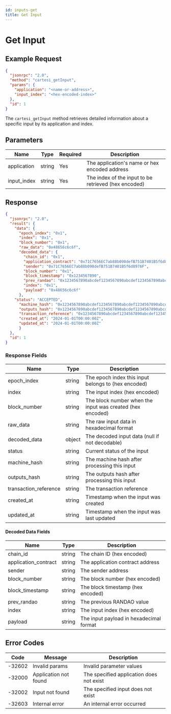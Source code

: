```yaml
---
id: inputs-get
title: Get Input
---
```


# Get Input

## Example Request

```json
{
  "jsonrpc": "2.0",
  "method": "cartesi_getInput",
  "params": {
    "application": "<name-or-address>",
    "input_index": "<hex-encoded-index>"
  },
  "id": 1
}
```

The `cartesi_getInput` method retrieves detailed information about a specific input by its application and index.

## Parameters

| Name        | Type   | Required | Description                                      |
|-------------|--------|----------|--------------------------------------------------|
| application | string | Yes      | The application's name or hex encoded address    |
| input_index | string | Yes      | The index of the input to be retrieved (hex encoded) |

## Response

```json
{
  "jsonrpc": "2.0",
  "result": {
    "data": {
      "epoch_index": "0x1",
      "index": "0x1",
      "block_number": "0x1",
      "raw_data": "0x48656c6c6f",
      "decoded_data": {
        "chain_id": "0x1",
        "application_contract": "0x71C7656EC7ab88b098defB751B7401B5f6d8976F",
        "sender": "0x71C7656EC7ab88b098defB751B7401B5f6d8976F",
        "block_number": "0x1",
        "block_timestamp": "0x1234567890",
        "prev_randao": "0x1234567890abcdef1234567890abcdef1234567890abcdef1234567890abcdef",
        "index": "0x1",
        "payload": "0x48656c6c6f"
      },
    "status": "ACCEPTED",
      "machine_hash": "0x1234567890abcdef1234567890abcdef1234567890abcdef1234567890abcdef",
      "outputs_hash": "0x1234567890abcdef1234567890abcdef1234567890abcdef1234567890abcdef",
      "transaction_reference": "0x1234567890abcdef1234567890abcdef1234567890abcdef1234567890abcdef",
      "created_at": "2024-01-01T00:00:00Z",
      "updated_at": "2024-01-01T00:00:00Z"
      }
  },
  "id": 1
}
```

### Response Fields

| Name                    | Type   | Description                                      |
|-------------------------|--------|--------------------------------------------------|
| epoch_index             | string | The epoch index this input belongs to (hex encoded) |
| index                   | string | The input index (hex encoded)                    |
| block_number            | string | The block number when the input was created (hex encoded) |
| raw_data                | string | The raw input data in hexadecimal format         |
| decoded_data            | object | The decoded input data (null if not decodable)   |
| status                  | string | Current status of the input                      |
| machine_hash            | string | The machine hash after processing this input     |
| outputs_hash            | string | The outputs hash after processing this input     |
| transaction_reference   | string | The transaction reference                         |
| created_at              | string | Timestamp when the input was created             |
| updated_at              | string | Timestamp when the input was last updated        |

#### Decoded Data Fields

| Name                    | Type   | Description                                      |
|-------------------------|--------|--------------------------------------------------|
| chain_id                | string | The chain ID (hex encoded)                       |
| application_contract    | string | The application contract address                 |
| sender                  | string | The sender address                               |
| block_number            | string | The block number (hex encoded)                   |
| block_timestamp         | string | The block timestamp (hex encoded)                |
| prev_randao             | string | The previous RANDAO value                        |
| index                   | string | The input index (hex encoded)                    |
| payload                 | string | The input payload in hexadecimal format          |

## Error Codes

| Code    | Message                | Description                                      |
|---------|------------------------|--------------------------------------------------|
| -32602  | Invalid params         | Invalid parameter values                         |
| -32000  | Application not found  | The specified application does not exist         |
| -32002  | Input not found        | The specified input does not exist               |
| -32603  | Internal error         | An internal error occurred                       |
